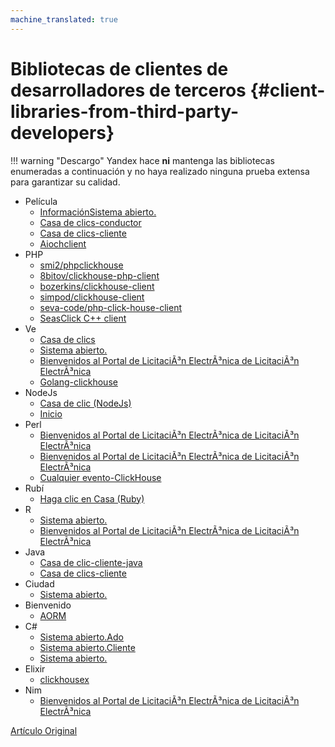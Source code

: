 ```yaml
---
machine_translated: true
---
```


# Bibliotecas de clientes de desarrolladores de terceros {#client-libraries-from-third-party-developers}

!!! warning "Descargo"
    Yandex hace **ni** mantenga las bibliotecas enumeradas a continuación y no haya realizado ninguna prueba extensa para garantizar su calidad.

-   Película
    -   [InformaciónSistema abierto.](https://github.com/Infinidat/infi.clickhouse_orm)
    -   [Casa de clics-conductor](https://github.com/mymarilyn/clickhouse-driver)
    -   [Casa de clics-cliente](https://github.com/yurial/clickhouse-client)
    -   [Aiochclient](https://github.com/maximdanilchenko/aiochclient)
-   PHP
    -   [smi2/phpclickhouse](https://packagist.org/packages/smi2/phpClickHouse)
    -   [8bitov/clickhouse-php-client](https://packagist.org/packages/8bitov/clickhouse-php-client)
    -   [bozerkins/clickhouse-client](https://packagist.org/packages/bozerkins/clickhouse-client)
    -   [simpod/clickhouse-client](https://packagist.org/packages/simpod/clickhouse-client)
    -   [seva-code/php-click-house-client](https://packagist.org/packages/seva-code/php-click-house-client)
    -   [SeasClick C++ client](https://github.com/SeasX/SeasClick)
-   Ve
    -   [Casa de clics](https://github.com/kshvakov/clickhouse/)
    -   [Sistema abierto.](https://github.com/roistat/go-clickhouse)
    -   [Bienvenidos al Portal de LicitaciÃ³n ElectrÃ³nica de LicitaciÃ³n ElectrÃ³nica](https://github.com/mailru/go-clickhouse)
    -   [Golang-clickhouse](https://github.com/leprosus/golang-clickhouse)
-   NodeJs
    -   [Casa de clic (NodeJs)](https://github.com/TimonKK/clickhouse)
    -   [Inicio](https://github.com/apla/node-clickhouse)
-   Perl
    -   [Bienvenidos al Portal de LicitaciÃ³n ElectrÃ³nica de LicitaciÃ³n ElectrÃ³nica](https://github.com/elcamlost/perl-DBD-ClickHouse)
    -   [Bienvenidos al Portal de LicitaciÃ³n ElectrÃ³nica de LicitaciÃ³n ElectrÃ³nica](https://metacpan.org/release/HTTP-ClickHouse)
    -   [Cualquier evento-ClickHouse](https://metacpan.org/release/AnyEvent-ClickHouse)
-   Rubí
    -   [Haga clic en Casa (Ruby)](https://github.com/shlima/click_house)
-   R
    -   [Sistema abierto.](https://github.com/hannesmuehleisen/clickhouse-r)
    -   [Bienvenidos al Portal de LicitaciÃ³n ElectrÃ³nica de LicitaciÃ³n ElectrÃ³nica](https://github.com/IMSMWU/RClickhouse)
-   Java
    -   [Casa de clic-cliente-java](https://github.com/VirtusAI/clickhouse-client-java)
    -   [Casa de clics-cliente](https://github.com/Ecwid/clickhouse-client)
-   Ciudad
    -   [Sistema abierto.](https://github.com/crobox/clickhouse-scala-client)
-   Bienvenido
    -   [AORM](https://github.com/TanVD/AORM)
-   C\#
    -   [Sistema abierto.Ado](https://github.com/killwort/ClickHouse-Net)
    -   [Sistema abierto.Cliente](https://github.com/DarkWanderer/ClickHouse.Client)
    -   [Sistema abierto.](https://github.com/ilyabreev/ClickHouse.Net)
-   Elixir
    -   [clickhousex](https://github.com/appodeal/clickhousex/)
-   Nim
    -   [Bienvenidos al Portal de LicitaciÃ³n ElectrÃ³nica de LicitaciÃ³n ElectrÃ³nica](https://github.com/leonardoce/nim-clickhouse)

[Artículo Original](https://clickhouse.tech/docs/es/interfaces/third-party/client_libraries/) <!--hide-->
